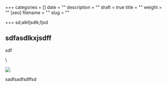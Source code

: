 +++
categories = []
date = ""
description = ""
draft = true
title = ""
weight = ""
[seo]
filename = ""
slug = ""

+++
sd;alkfjsdlk;fjsd 

## sdfasdlkxjsdff 

sdf

\\

![](/uploads/badge-referrals.svg)

sadfsadfsdffsd